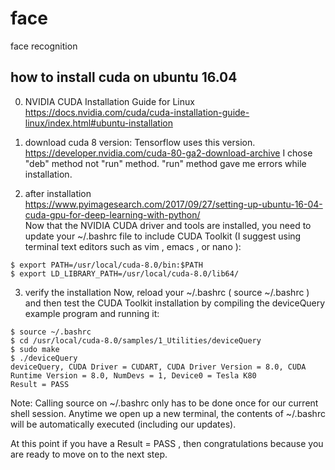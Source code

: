 # face
face recognition

## how to install cuda on ubuntu 16.04
0. NVIDIA CUDA Installation Guide for Linux  
https://docs.nvidia.com/cuda/cuda-installation-guide-linux/index.html#ubuntu-installation

1. download cuda 8 version: Tensorflow uses this version.  
https://developer.nvidia.com/cuda-80-ga2-download-archive
I chose "deb" method not "run" method. "run" method gave me errors while installation.

2. after installation  
https://www.pyimagesearch.com/2017/09/27/setting-up-ubuntu-16-04-cuda-gpu-for-deep-learning-with-python/  
Now that the NVIDIA CUDA driver and tools are installed, you need to update your ~/.bashrc  file to include CUDA Toolkit (I suggest using terminal text editors such as vim , emacs , or  nano ):
```
$ export PATH=/usr/local/cuda-8.0/bin:$PATH
$ export LD_LIBRARY_PATH=/usr/local/cuda-8.0/lib64/
```
3. verify the installation
Now, reload your ~/.bashrc  ( source ~/.bashrc ) and then test the CUDA Toolkit installation by compiling the deviceQuery  example program and running it:
```
$ source ~/.bashrc
$ cd /usr/local/cuda-8.0/samples/1_Utilities/deviceQuery
$ sudo make
$ ./deviceQuery
deviceQuery, CUDA Driver = CUDART, CUDA Driver Version = 8.0, CUDA Runtime Version = 8.0, NumDevs = 1, Device0 = Tesla K80
Result = PASS
```
Note: Calling source on ~/.bashrc only has to be done once for our current shell session. Anytime we open up a new terminal, the contents of ~/.bashrc  will be automatically executed (including our updates).

At this point if you have a Result = PASS , then congratulations because you are ready to move on to the next step.
